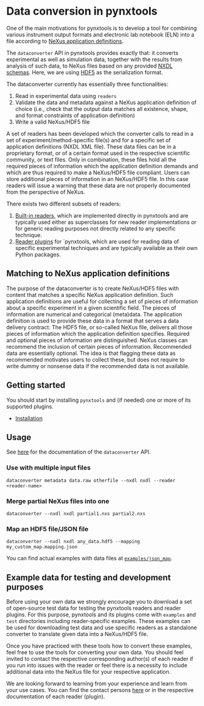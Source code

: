 # Data conversion in pynxtools

One of the main motivations for pynxtools is to develop a tool for combining various instrument output formats and electronic lab notebook (ELN) into a file according to [NeXus application definitions](https://fairmat-nfdi.github.io/nexus_definitions/classes/index.html). 

The `dataconverter` API in pynxtools provides exactly that: it converts experimental as well as simulation data, together with the results from analysis of such data, to NeXus files based on any provided [NXDL schemas](https://manual.nexusformat.org/nxdl.html#index-1). Here, we are using [HDF5](https://support.hdfgroup.org/HDF5/) as the serialization format.

The dataconverter currently has essentially three functionalities:

1. Read in experimental data using ```readers```
2. Validate the data and metadata against a NeXus application definition of choice (i.e., check that the output data matches all existence, shape, and format constraints of application definition)
3. Write a valid NeXus/HDF5 file

A set of readers has been developed which the converter calls to read in a set of experiment/method-specific file(s) and for a specific set of application definitions (NXDL XML file). These data files can be in a proprietary format, or of a certain format used in the respective scientific community, or text files. Only in combination, these files hold all the required pieces of information which the application definition demands and which are thus required to make a NeXus/HDF5 file compliant. Users can store additional pieces of information in an NeXus/HDF5 file. In this case readers will issue a warning that these data are not properly documented from the perspective of NeXus.

There exists two different subsets of readers:

1. [Built-in readers](../../reference/built-in-readers.md), which are implemented directly in pynxtools and are typically used either as superclasses for new reader implementations or for generic reading purposes not directly related to any specific technique.
2. [Reader plugins](../../reference/plugins.md) for `pynxtools, which are used for reading data of specific experimental techniques and are typically available as their own Python packages.

## Matching to NeXus application definitions

The purpose of the dataconverter is to create NeXus/HDF5 files with content that matches a specific NeXus application definition. Such application definitions are useful for collecting a set of pieces of information about a specific experiment in a given scientific field. The pieces of information are numerical and categorical (meta)data. The application definition is used to provide these data in a format that serves a data delivery contract: The HDF5 file, or so-called NeXus file, delivers all those pieces of information which the application definition specifies. Required and optional pieces of information are distinguished. NeXus classes can recommend the inclusion of certain pieces of information. Recommended data are essentially optional. The idea is that flagging these data as recommended motivates users to collect these, but does not require to write dummy or nonsense data if the recommended data is not available.

## Getting started

You should start by installing `pynxtools` and (if needed) one or more of its supported plugins.

- [Installation](../../tutorial/installation.md)

## Usage

See [here](../../reference/cli-api.md#data-conversion) for the documentation of the `dataconverter` API.

### Use with multiple input files

```console
dataconverter metadata data.raw otherfile --nxdl nxdl --reader <reader-name>
```

### Merge partial NeXus files into one

```console
dataconverter --nxdl nxdl partial1.nxs partial2.nxs
```

### Map an HDF5 file/JSON file

```console
dataconverter --nxdl nxdl any_data.hdf5 --mapping my_custom_map.mapping.json
```

You can find actual examples with data files at [`examples/json_map`](https://github.com/FAIRmat-NFDI/pynxtools/tree/master/examples/json_map/).

## Example data for testing and development purposes

Before using your own data we strongly encourage you to download a set of open-source test data for testing the pynxtools readers and reader  plugins. For this purpose, pynxtools and its plugins come with `examples` and `test` directories including reader-specific examples. These examples can be used for downloading test data and use specific readers as a standalone converter to translate given data into a NeXus/HDF5 file.

Once you have practiced with these tools how to convert these examples, feel free to use the tools for converting your own data. You should feel invited to contact the respective corresponding author(s) of each reader if you run into issues with the reader or feel there is a necessity to include additional data into the NeXus file for your respective application.

We are looking forward to learning from your experience and learn from your use cases. You can find the contact persons [here](../../contact.md) or in the respective documentation of each reader (plugin).
